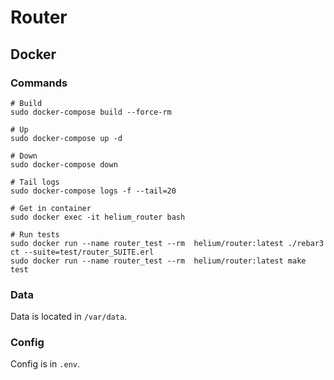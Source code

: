 # Router

## Docker

### Commands

```
# Build
sudo docker-compose build --force-rm

# Up
sudo docker-compose up -d

# Down
sudo docker-compose down

# Tail logs
sudo docker-compose logs -f --tail=20

# Get in container
sudo docker exec -it helium_router bash

# Run tests
sudo docker run --name router_test --rm  helium/router:latest ./rebar3 ct --suite=test/router_SUITE.erl
sudo docker run --name router_test --rm  helium/router:latest make test

```

### Data

Data is located in `/var/data`.

### Config

Config is in `.env`.
